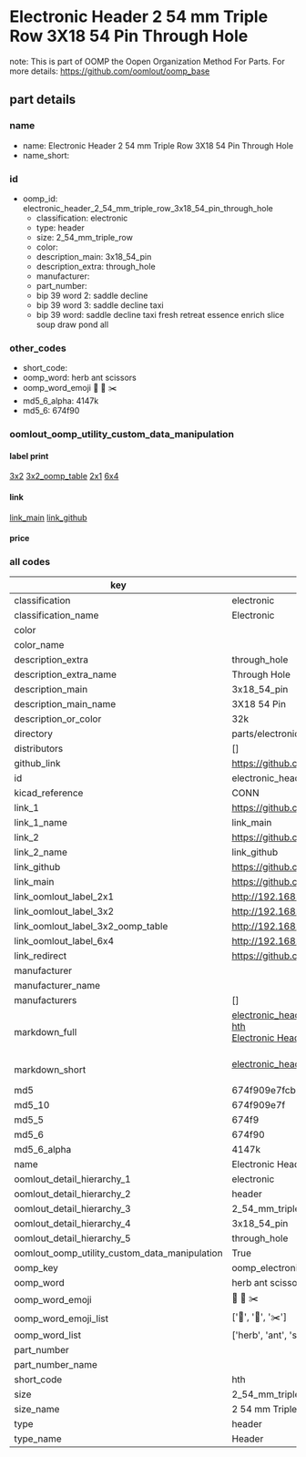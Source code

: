 # Electronic Header 2 54 mm Triple Row 3X18 54 Pin Through Hole  

note: This is part of OOMP the Oopen Organization Method For Parts. For more details: https://github.com/oomlout/oomp_base

##  part details
  







### name
* name: Electronic Header 2 54 mm Triple Row 3X18 54 Pin Through Hole
* name_short: 
### id
* oomp_id: electronic_header_2_54_mm_triple_row_3x18_54_pin_through_hole
  * classification: electronic
  * type: header
  * size: 2_54_mm_triple_row
  * color: 
  * description_main: 3x18_54_pin
  * description_extra: through_hole
  * manufacturer: 
  * part_number: 
  * bip 39 word 2: saddle decline
  * bip 39 word 3: saddle decline taxi
  * bip 39 word: saddle decline taxi fresh retreat essence enrich slice soup draw pond all

### other_codes
* short_code: 
* oomp_word: herb ant scissors
* oomp_word_emoji :herb: :ant: :scissors:
* md5_6_alpha: 4147k
* md5_6: 674f90






### oomlout_oomp_utility_custom_data_manipulation
#### label print
[3x2](http://192.168.1.245:1112/?label=oomp%204147k)
[3x2_oomp_table](http://192.168.1.108:1112/?label=oomp%204147k)
[2x1](http://192.168.1.242:1112/?label=oomp%204147k)
[6x4](http://192.168.1.55:1112/?label=oomp%204147k)    

#### link

[link_main](https://github.com/oomlout/oomlout_oomp_version_1_messy/tree/main/parts/electronic_header_2_54_mm_triple_row_3x18_54_pin_through_hole) [link_github](https://github.com/oomlout/oomlout_oomp_version_1_messy/tree/main/parts/electronic_header_2_54_mm_triple_row_3x18_54_pin_through_hole)                             

#### price







### all codes 
| key | value |  
| --- | --- |  
| classification | electronic |  
| classification_name | Electronic |  
| color |  |  
| color_name |  |  
| description_extra | through_hole |  
| description_extra_name | Through Hole |  
| description_main | 3x18_54_pin |  
| description_main_name | 3X18 54 Pin |  
| description_or_color | 32k |  
| directory | parts/electronic_header_2_54_mm_triple_row_3x18_54_pin_through_hole |  
| distributors | [] |  
| github_link | https://github.com/oomlout/oomlout_oomp_part_src/tree/main/parts/electronic_header_2_54_mm_triple_row_3x18_54_pin_through_hole |  
| id | electronic_header_2_54_mm_triple_row_3x18_54_pin_through_hole |  
| kicad_reference | CONN |  
| link_1 | https://github.com/oomlout/oomlout_oomp_version_1_messy/tree/main/parts/electronic_header_2_54_mm_triple_row_3x18_54_pin_through_hole |  
| link_1_name | link_main |  
| link_2 | https://github.com/oomlout/oomlout_oomp_version_1_messy/tree/main/parts/electronic_header_2_54_mm_triple_row_3x18_54_pin_through_hole |  
| link_2_name | link_github |  
| link_github | https://github.com/oomlout/oomlout_oomp_version_1_messy/tree/main/parts/electronic_header_2_54_mm_triple_row_3x18_54_pin_through_hole |  
| link_main | https://github.com/oomlout/oomlout_oomp_version_1_messy/tree/main/parts/electronic_header_2_54_mm_triple_row_3x18_54_pin_through_hole |  
| link_oomlout_label_2x1 | http://192.168.1.242:1112/?label=oomp%204147k |  
| link_oomlout_label_3x2 | http://192.168.1.245:1112/?label=oomp%204147k |  
| link_oomlout_label_3x2_oomp_table | http://192.168.1.108:1112/?label=oomp%204147k |  
| link_oomlout_label_6x4 | http://192.168.1.55:1112/?label=oomp%204147k |  
| link_redirect | https://github.com/oomlout/oomlout_oomp_version_1_messy/tree/main/parts/electronic_header_2_54_mm_triple_row_3x18_54_pin_through_hole |  
| manufacturer |  |  
| manufacturer_name |  |  
| manufacturers | [] |  
| markdown_full | [electronic_header_2_54_mm_triple_row_3x18_54_pin_through_hole](none)<br>[hth](none)<br>[Electronic Header 2 54 Mm Triple Row 3X18 54 Pin Through Hole](none)<br><br> |  
| markdown_short | [electronic_header_2_54_mm_triple_row_3x18_54_pin_through_hole](none)<br><br> |  
| md5 | 674f909e7fcb6961355c05cdbcce3dee |  
| md5_10 | 674f909e7f |  
| md5_5 | 674f9 |  
| md5_6 | 674f90 |  
| md5_6_alpha | 4147k |  
| name | Electronic Header 2 54 mm Triple Row 3X18 54 Pin Through Hole |  
| oomlout_detail_hierarchy_1 | electronic |  
| oomlout_detail_hierarchy_2 | header |  
| oomlout_detail_hierarchy_3 | 2_54_mm_triple_row |  
| oomlout_detail_hierarchy_4 | 3x18_54_pin |  
| oomlout_detail_hierarchy_5 | through_hole |  
| oomlout_oomp_utility_custom_data_manipulation | True |  
| oomp_key | oomp_electronic_header_2_54_mm_triple_row_3x18_54_pin_through_hole |  
| oomp_word | herb ant scissors |  
| oomp_word_emoji | :herb: :ant: :scissors: |  
| oomp_word_emoji_list | [':herb:', ':ant:', ':scissors:'] |  
| oomp_word_list | ['herb', 'ant', 'scissors'] |  
| part_number |  |  
| part_number_name |  |  
| short_code | hth |  
| size | 2_54_mm_triple_row |  
| size_name | 2 54 mm Triple Row |  
| type | header |  
| type_name | Header |  
